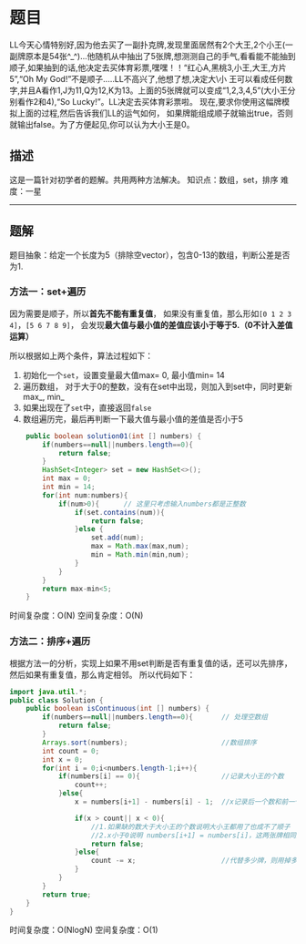 # 题目

LL今天心情特别好,因为他去买了一副扑克牌,发现里面居然有2个大王,2个小王(一副牌原本是54张^_^)...他随机从中抽出了5张牌,想测测自己的手气,看看能不能抽到顺子,如果抽到的话,他决定去买体育彩票,嘿嘿！！“红心A,黑桃3,小王,大王,方片5”,“Oh My God!”不是顺子.....LL不高兴了,他想了想,决定大\小 王可以看成任何数字,并且A看作1,J为11,Q为12,K为13。上面的5张牌就可以变成“1,2,3,4,5”(大小王分别看作2和4),“So Lucky!”。LL决定去买体育彩票啦。 现在,要求你使用这幅牌模拟上面的过程,然后告诉我们LL的运气如何， 如果牌能组成顺子就输出true，否则就输出false。为了方便起见,你可以认为大小王是0。

## 描述

这是一篇针对初学者的题解。共用两种方法解决。
知识点：数组，set，排序
难度：一星

------

## 题解

题目抽象：给定一个长度为5（排除空vector），包含0-13的数组，判断公差是否为1.

### 方法一：set+遍历


因为需要是顺子，所以**首先不能有重复值**， 如果没有重复值，那么形如`[0 1 2 3 4]`，`[5 6 7 8 9]`， 会发现**最大值与最小值的差值应该小于等于5.（0不计入差值运算）**

所以根据如上两个条件，算法过程如下：

1. 初始化一个`set`，设置变量最大值max= 0, 最小值min= 14
2. 遍历数组， 对于大于0的整数，没有在set中出现，则加入到set中，同时更新max_, min_
3. 如果出现在了`set`中，直接返回`false`
4. 数组遍历完，最后再判断一下最大值与最小值的差值是否小于5

```java
	public boolean solution01(int [] numbers) {
        if(numbers==null||numbers.length==0){
            return false;
        }
        HashSet<Integer> set = new HashSet<>();
        int max = 0;
        int min = 14;
        for(int num:numbers){
            if(num>0){		// 这里只考虑输入numbers都是正整数
                if(set.contains(num)){
                    return false;
                }else {
                    set.add(num);
                    max = Math.max(max,num);
                    min = Math.min(min,num);
                }
            }
        }
        return max-min<5;
    }
```

时间复杂度：O(N)
空间复杂度：O(N)

### 方法二：排序+遍历

根据方法一的分析，实现上如果不用set判断是否有重复值的话，还可以先排序，然后如果有重复值，那么肯定相邻。
所以代码如下：

```java
import java.util.*;
public class Solution {
    public boolean isContinuous(int [] numbers) {
        if(numbers==null||numbers.length==0){		// 处理空数组
            return false;
        }
        Arrays.sort(numbers);						//数组排序
        int count = 0;
        int x = 0;
        for(int i = 0;i<numbers.length-1;i++){
            if(numbers[i] == 0){					//记录大小王的个数
                count++;
            }else{
                x = numbers[i+1] - numbers[i] - 1;	//x记录后一个数和前一个数中间缺几个数

                if(x > count|| x < 0){
                    //1.如果缺的数大于大小王的个数说明大小王都用了也成不了顺子
                    //2.x小于0说明 numbers[i+1] = numbers[i]，这两张牌相同大小，则成不了顺子
                    return false;
                }else{
                    count -= x;						//代替多少牌，则用掉多少张大小王
                }
            }
        }
        return true;
    }
}
```

时间复杂度：O(NlogN)
空间复杂度：O(1)